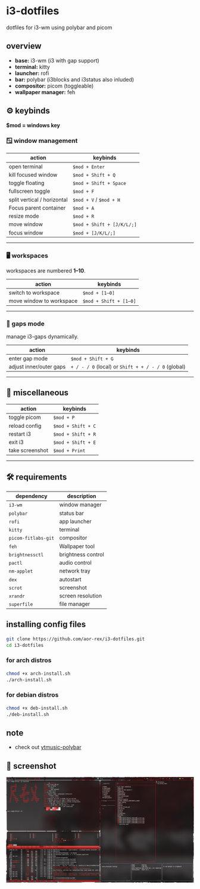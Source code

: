 # i3-dotfiles
dotfiles for i3-wm using polybar and picom

## overview

- **base:** i3-wm (i3 with gap support)  
- **terminal:** kitty  
- **launcher:** rofi  
- **bar:** polybar (i3blocks and i3status also inluded)  
- **compositor:** picom (toggleable)  
- **wallpaper manager:** feh  

## ⚙️ keybinds
**$mod = windows key**
 ### 🪟 window management
| action | keybinds |
|--------|-------------|
| open terminal | `$mod + Enter` |
| kill focused window | `$mod + Shift + Q` |
| toggle floating | `$mod + Shift + Space` |
| fullscreen toggle | `$mod + F` |
| split vertical / horizontal | `$mod + V` / `$mod + H` |
| Focus parent container | `$mod + A` |
| resize mode | `$mod + R` |
| move window | `$mod + Shift + [J/K/L/;]` |
| focus window | `$mod + [J/K/L/;]` |
---

### 🖥️ workspaces
workspaces are numbered **1–10**.

| action | keybinds |
|--------|-------------|
| switch to workspace | `$mod + [1–0]` |
| move window to workspace | `$mod + Shift + [1–0]` |
---

### 🧩 gaps mode
manage i3-gaps dynamically.

| action | keybinds |
|--------|-------------|
| enter gap mode | `$mod + Shift + G` |
| adjust inner/outer gaps | `+ / - / 0` (local) or `Shift + + / - / 0` (global) |
---

## 🧾 miscellaneous

| action | keybinds |
|---------|-----------|
| toggle picom | `$mod + P` |
| reload config | `$mod + Shift + C` |
| restart i3 | `$mod + Shift + R` |
| exit i3 | `$mod + Shift + E` |
| take screenshot | `$mod + Print` |



---

## 🛠️ requirements

| dependency | description |
|-------------|-------------|
| `i3-wm` | window manager |
| `polybar` | status bar |
| `rofi` | app launcher |
| `kitty` | terminal |
| `picom-fitlabs-git` | compositor |
| `feh` | Wallpaper tool |
| `brightnessctl` | brightness control |
| `pactl` | audio control |
| `nm-applet` | network tray |
| `dex` | autostart |
| `scrot` | screenshot |
| `xrandr` | screen resolution |
| `superfile` | file manager |

## installing config files

``` bash
git clone https://github.com/aor-rex/i3-dotfiles.git
cd i3-dotfiles
```
### for arch distros
``` bash
chmod +x arch-install.sh
./arch-install.sh
```
### for debian distros
``` bash
chmod +x deb-install.sh
./deb-install.sh
```
## note
- check out [ytmusic-polybar](https://github.com/aor-rex/i3-dotfiles/tree/main/.config/polybar/ytmusic)

## 📸 screenshot

![screenshot 1](Pictures/2025-10-07-052325_1920x1080_scrot.png)